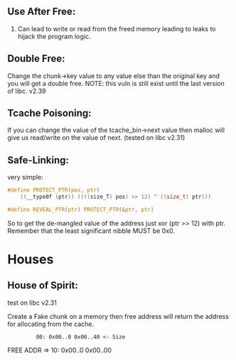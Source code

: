## Use After Free:

1. Can lead to write or read from the freed memory leading to leaks to hijack the program logic.

## Double Free:

Change the chunk->key value to any value else than the original key and you will get a double free.
NOTE: this vuln is still exist until the last version of libc. v2.39 

## Tcache Poisoning:

If you can change the value of the tcache_bin->next value then malloc will give us read/write on the value of next. (tested on libc v2.31)


## Safe-Linking:
very simple:

```c
#define PROTECT_PTR(pos, ptr)
    ((__type0f (ptr)) ((((size_T) pos) >> 12) ^ ((size_t) ptr)))

#define REVEAL_PTR(ptr) PROTECT_PTR(&ptr, ptr)
```
So to get the de-mangled value of the address just xor (ptr >> 12) with ptr.
Remember that the least significant nibble MUST be 0x0.


# Houses

## House of Spirit: 
test on libc v2.31

Create a Fake chunk on a memory then free address will return the address for allocating from the cache.

             00: 0x00..0 0x00..40 <- Size 
FREE ADDR => 10: 0x00..0 0x00..00
